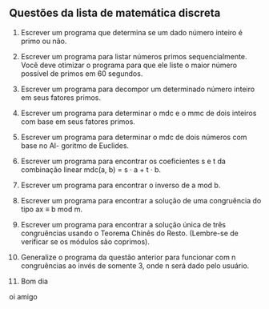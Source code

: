 ## Questões da lista de matemática discreta

1. Escrever um programa que determina se um dado número inteiro é primo ou não.

2. Escrever um programa para listar números primos sequencialmente. Você deve otimizar o programa para que ele liste o maior número possível de primos em 60 segundos.

3. Escrever um programa para decompor um determinado número inteiro em seus fatores primos.

4. Escrever um programa para determinar o mdc e o mmc de dois inteiros com base em seus fatores primos.

5. Escrever um programa para determinar o mdc de dois números com base no Al- goritmo de Euclides.

6. Escrever um programa para encontrar os coeficientes s e t da combinação linear mdc(a, b) = s · a + t · b.

7. Escrever um programa para encontrar o inverso de a mod b.

8. Escrever um programa para encontrar a solução de uma congruência do tipo ax ≡ b mod m.

9. Escrever um programa para encontrar a solução única de três congruências usando o Teorema Chinês do Resto. (Lembre-se de verificar se os módulos são coprimos).

10. Generalize o programa da questão anterior para funcionar com n congruências ao invés de somente 3, onde n será dado pelo usuário.

11. Bom dia


oi
amigo



